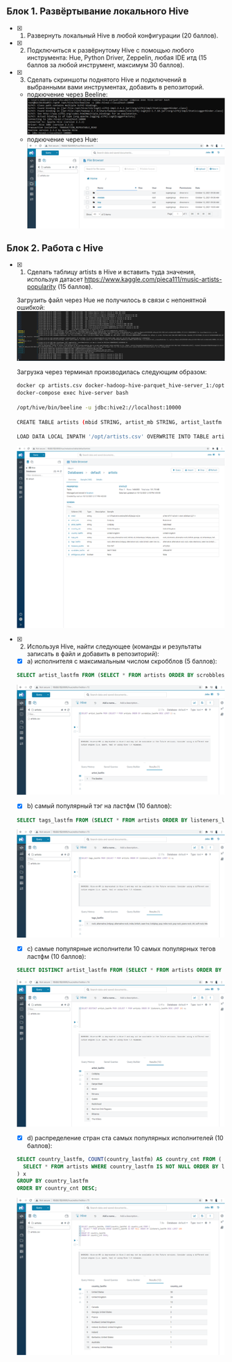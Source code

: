 ## Блок 1. Развёртывание локального Hive

- [X] 1. Развернуть локальный Hive в любой конфигурации (20 баллов).

- [X] 2. Подключиться к развёрнутому Hive с помощью любого инструмента: Hue, Python Driver, Zeppelin, любая IDE итд (15 баллов за любой инструмент, максимум 30 баллов).

- [X] 3. Сделать скриншоты поднятого Hive и подключений в выбранными вами инструментах, добавить в репозиторий.
  - подкючение через Beeline:
  ![](connection-jdbc.PNG)
  - подкючение через Hue:
  ![](connection-hue.PNG)

## Блок 2. Работа с Hive

- [X] 1. Сделать таблицу artists в Hive и вставить туда значения, используя датасет https://www.kaggle.com/pieca111/music-artists-popularity (15 баллов).

  Загрузить файл через Hue не получилось в связи с непонятной ошибкой:
  ![](hue-upload-error.PNG)

  Загрузка через терминал производилась следующим образом:
  ```bash
  docker cp artists.csv docker-hadoop-hive-parquet_hive-server_1:/opt
  docker-compose exec hive-server bash

  /opt/hive/bin/beeline -u jdbc:hive2://localhost:10000

  CREATE TABLE artists (mbid STRING, artist_mb STRING, artist_lastfm STRING, country_mb STRING, country_lastfm STRING, tags_mb STRING, tags_lastfm STRING, listeners_lastfm INT, scrobbles_lastfm INT, ambiguous_artist BOOLEAN) ROW FORMAT DELIMITED FIELDS TERMINATED BY ',' TBLPROPERTIES("skip.header.line.count"="1");

  LOAD DATA LOCAL INPATH '/opt/artists.csv' OVERWRITE INTO TABLE artists;
  ```
  ![](hue-artists.PNG)

- [X] 2. Используя Hive, найти следующее (команды и результаты записать в файл и добавить в репозиторий):
  - [X] a) исполнителя с максимальным числом скробблов (5 баллов):
  ```sql
  SELECT artist_lastfm FROM (SELECT * FROM artists ORDER BY scrobbles_lastfm DESC LIMIT 1) x;
  ```
  ![](query-max-scrobbles.PNG)
  - [X] b) самый популярный тэг на ластфм (10 баллов):
  ```sql
  SELECT tags_lastfm FROM (SELECT * FROM artists ORDER BY listeners_lastfm DESC LIMIT 1) x;
  ```
  ![](query-most-popular-tag.PNG)
  - [X] c) самые популярные исполнители 10 самых популярных тегов ластфм (10 баллов):
  ```sql
  SELECT DISTINCT artist_lastfm FROM (SELECT * FROM artists ORDER BY listeners_lastfm DESC LIMIT 10) x;
  ```
  ![](query-artists-of-10-most-popular-tags.PNG)
  - [X] d) распределение стран ста самых популярных исполнителей (10 баллов):
  ```sql
  SELECT country_lastfm, COUNT(country_lastfm) AS country_cnt FROM (
    SELECT * FROM artists WHERE country_lastfm IS NOT NULL ORDER BY listeners_lastfm DESC LIMIT 100
  ) x
  GROUP BY country_lastfm
  ORDER BY country_cnt DESC;
  ```
  ![](query-top-100-artists-countries-distribution.PNG)
